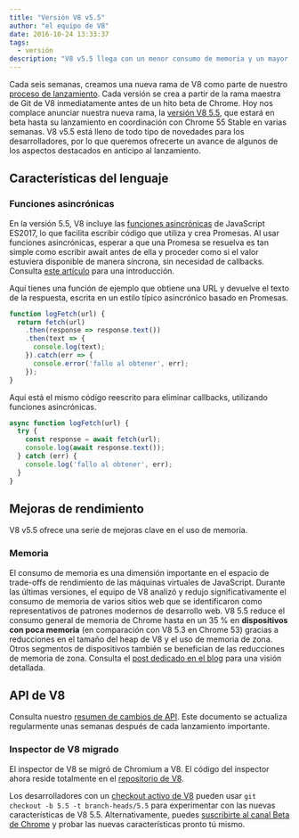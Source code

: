 ```yaml
---
title: "Versión V8 v5.5"
author: "el equipo de V8"
date: 2016-10-24 13:33:37
tags:
  - versión
description: "V8 v5.5 llega con un menor consumo de memoria y un mayor soporte para las características del lenguaje ECMAScript."
---
```

Cada seis semanas, creamos una nueva rama de V8 como parte de nuestro [proceso de lanzamiento](/docs/release-process). Cada versión se crea a partir de la rama maestra de Git de V8 inmediatamente antes de un hito beta de Chrome. Hoy nos complace anunciar nuestra nueva rama, la [versión V8 5.5](https://chromium.googlesource.com/v8/v8.git/+log/branch-heads/5.5), que estará en beta hasta su lanzamiento en coordinación con Chrome 55 Stable en varias semanas. V8 v5.5 está lleno de todo tipo de novedades para los desarrolladores, por lo que queremos ofrecerte un avance de algunos de los aspectos destacados en anticipo al lanzamiento.

<!--truncate-->
## Características del lenguaje

### Funciones asincrónicas

En la versión 5.5, V8 incluye las [funciones asincrónicas](https://developers.google.com/web/fundamentals/getting-started/primers/async-functions) de JavaScript ES2017, lo que facilita escribir código que utiliza y crea Promesas. Al usar funciones asincrónicas, esperar a que una Promesa se resuelva es tan simple como escribir await antes de ella y proceder como si el valor estuviera disponible de manera síncrona, sin necesidad de callbacks. Consulta [este artículo](https://developers.google.com/web/fundamentals/getting-started/primers/async-functions) para una introducción.

Aquí tienes una función de ejemplo que obtiene una URL y devuelve el texto de la respuesta, escrita en un estilo típico asincrónico basado en Promesas.

```js
function logFetch(url) {
  return fetch(url)
    .then(response => response.text())
    .then(text => {
      console.log(text);
    }).catch(err => {
      console.error('fallo al obtener', err);
    });
}
```

Aquí está el mismo código reescrito para eliminar callbacks, utilizando funciones asincrónicas.

```js
async function logFetch(url) {
  try {
    const response = await fetch(url);
    console.log(await response.text());
  } catch (err) {
    console.log('fallo al obtener', err);
  }
}
```

## Mejoras de rendimiento

V8 v5.5 ofrece una serie de mejoras clave en el uso de memoria.

### Memoria

El consumo de memoria es una dimensión importante en el espacio de trade-offs de rendimiento de las máquinas virtuales de JavaScript. Durante las últimas versiones, el equipo de V8 analizó y redujo significativamente el consumo de memoria de varios sitios web que se identificaron como representativos de patrones modernos de desarrollo web. V8 5.5 reduce el consumo general de memoria de Chrome hasta en un 35 % en **dispositivos con poca memoria** (en comparación con V8 5.3 en Chrome 53) gracias a reducciones en el tamaño del heap de V8 y el uso de memoria de zona. Otros segmentos de dispositivos también se benefician de las reducciones de memoria de zona. Consulta el [post dedicado en el blog](/blog/optimizing-v8-memory) para una visión detallada.

## API de V8

Consulta nuestro [resumen de cambios de API](https://docs.google.com/document/d/1g8JFi8T_oAE_7uAri7Njtig7fKaPDfotU6huOa1alds/edit). Este documento se actualiza regularmente unas semanas después de cada lanzamiento importante.

### Inspector de V8 migrado

El inspector de V8 se migró de Chromium a V8. El código del inspector ahora reside totalmente en el [repositorio de V8](https://chromium.googlesource.com/v8/v8/+/master/src/inspector/).

Los desarrolladores con un [checkout activo de V8](/docs/source-code#using-git) pueden usar `git checkout -b 5.5 -t branch-heads/5.5` para experimentar con las nuevas características de V8 5.5. Alternativamente, puedes [suscribirte al canal Beta de Chrome](https://www.google.com/chrome/browser/beta.html) y probar las nuevas características pronto tú mismo.
